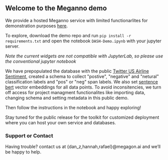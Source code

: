 ## Welcome to the Meganno demo

We provide a hosted Meganno service with limited functionarlites for demonstration purposes [here](https://github.com/meganno/demo).


To explore, download the demo repo and run 
```pip install -r requirements.txt``` 
and open the notebook `DASH-Demo.ipynb` with your jupyter server.

*Note the current widgets are not compatible with JupyterLab, so please use the conventional jupyter notebook*


We have prepopulated the database with the public [Twitter US Airline Sentiment](https://www.kaggle.com/crowdflower/twitter-airline-sentiment), created a schema to collect "postive", "negative" and "netural" classification labels and "pos" or "neg" span labels. We also set [sentence bert](https://huggingface.co/sentence-transformers) vector embeddings for all data points. To avoid inconsitencies, we turn off access for project managment functionalites like importing data, changing schema and setting metadata in this public demo.

Then follow the instructions in the notebook and happy exploring!


Stay tuned for the public release for the toolkit for customized deployment where you can host your own service and databases.


### Support or Contact

Having trouble? contact us at {dan_z,hannah,rafael}@megagon.ai and we’ll be happy to help.
